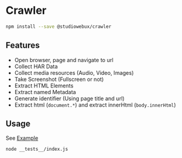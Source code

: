 # Crawler

```bash
npm install --save @studiowebux/crawler
```

## Features

- Open browser, page and navigate to url
- Collect HAR Data
- Collect media resources (Audio, Video, Images)
- Take Screenshot (Fullscreen or not)
- Extract HTML Elements
- Extract named Metadata
- Generate identifier (Using page title and url)
- Extract html (`document.*`) and extract innerHtml (`body.innerHtml`)

## Usage

See [Example](./tests/index.js)

```bash
node __tests__/index.js
```
